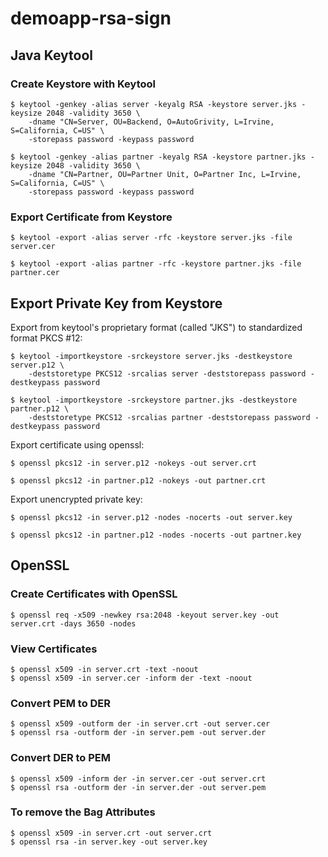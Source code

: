 # demoapp-rsa-sign

## Java Keytool

### Create Keystore with Keytool
```
$ keytool -genkey -alias server -keyalg RSA -keystore server.jks -keysize 2048 -validity 3650 \
    -dname "CN=Server, OU=Backend, O=AutoGrivity, L=Irvine, S=California, C=US" \
    -storepass password -keypass password

$ keytool -genkey -alias partner -keyalg RSA -keystore partner.jks -keysize 2048 -validity 3650 \
    -dname "CN=Partner, OU=Partner Unit, O=Partner Inc, L=Irvine, S=California, C=US" \
    -storepass password -keypass password
```

### Export Certificate from Keystore
```
$ keytool -export -alias server -rfc -keystore server.jks -file server.cer

$ keytool -export -alias partner -rfc -keystore partner.jks -file partner.cer
```

## Export Private Key from Keystore

Export from keytool's proprietary format (called "JKS") to standardized format PKCS #12:
```
$ keytool -importkeystore -srckeystore server.jks -destkeystore server.p12 \
    -deststoretype PKCS12 -srcalias server -deststorepass password -destkeypass password

$ keytool -importkeystore -srckeystore partner.jks -destkeystore partner.p12 \
    -deststoretype PKCS12 -srcalias partner -deststorepass password -destkeypass password
```

Export certificate using openssl:
```
$ openssl pkcs12 -in server.p12 -nokeys -out server.crt

$ openssl pkcs12 -in partner.p12 -nokeys -out partner.crt
```

Export unencrypted private key:
```
$ openssl pkcs12 -in server.p12 -nodes -nocerts -out server.key

$ openssl pkcs12 -in partner.p12 -nodes -nocerts -out partner.key
```

## OpenSSL

### Create Certificates with OpenSSL
```
$ openssl req -x509 -newkey rsa:2048 -keyout server.key -out server.crt -days 3650 -nodes
```

### View Certificates
```
$ openssl x509 -in server.crt -text -noout
$ openssl x509 -in server.cer -inform der -text -noout
```

### Convert PEM to DER
```
$ openssl x509 -outform der -in server.crt -out server.cer
$ openssl rsa -outform der -in server.pem -out server.der
```

### Convert DER to PEM
```
$ openssl x509 -inform der -in server.cer -out server.crt
$ openssl rsa -outform der -in server.der -out server.pem
```

### To remove the Bag Attributes
```
$ openssl x509 -in server.crt -out server.crt
$ openssl rsa -in server.key -out server.key
```
